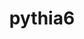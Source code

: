 ---
title: "pythia6"
layout: cache
categories: [package, develop-2025-02-02]
meta: {"versions": ["6.4.28"], "compilers": ["gcc@=11.4.0"], "oss": ["ubuntu22.04"], "platforms": ["linux"], "targets": ["x86_64_v3"], "stacks": ["hep", "root"], "num_specs": 1, "num_specs_by_stack": {"hep": 1, "root": 1}}
spec_details: [{"hash": "impnnh3mubj74nfdoq3wref5kta4f6cl", "compiler": "gcc@=11.4.0", "versions": ["6.4.28"], "os": "ubuntu22.04", "platform": "linux", "target": "x86_64_v3", "variants": ["build_system=cmake", "build_type=Release", "generator=make", "~ipo", "nmxhep=4000", "patches=d081752", "~root"], "stacks": ["hep", "root"], "size": "-", "tarball": "https://binaries.spack.io/develop-2025-02-02/build_cache/linux-ubuntu22.04-x86_64_v3/gcc-11.4.0/pythia6-6.4.28/linux-ubuntu22.04-x86_64_v3-gcc-11.4.0-pythia6-6.4.28-impnnh3mubj74nfdoq3wref5kta4f6cl.spack"}]
---